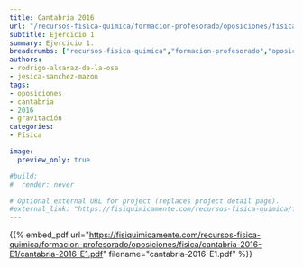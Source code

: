 ```yaml
---
title: Cantabria 2016
url: "/recursos-fisica-quimica/formacion-profesorado/oposiciones/fisica/cantabria-2016-E1"
subtitle: Ejercicio 1
summary: Ejercicio 1.
breadcrumbs: ["recursos-fisica-quimica","formacion-profesorado","oposiciones","fisica"]
authors:
- rodrigo-alcaraz-de-la-osa
- jesica-sanchez-mazon
tags:
- oposiciones
- cantabria
- 2016
- gravitación
categories:
- Física

image:
  preview_only: true

#build:
#  render: never

# Optional external URL for project (replaces project detail page).
#external_link: "https://fisiquimicamente.com/recursos-fisica-quimica/formacion-profesorado/oposiciones/fisica/cantabria-2016-e1/cantabria-2016-E1.pdf"
---
```


{{% embed_pdf url="https://fisiquimicamente.com/recursos-fisica-quimica/formacion-profesorado/oposiciones/fisica/cantabria-2016-E1/cantabria-2016-E1.pdf" filename="cantabria-2016-E1.pdf" %}}